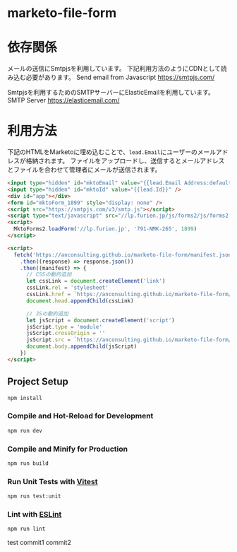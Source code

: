 # marketo-file-form

# 依存関係

メールの送信にSmtpjsを利用しています。
下記利用方法のようにCDNとして読み込む必要があります。
Send email from Javascript
https://smtpjs.com/

Smtpjsを利用するためのSMTPサーバーにElasticEmailを利用しています。
SMTP Server
https://elasticemail.com/

# 利用方法

下記のHTMLをMarketoに埋め込むことで、`lead.Email`にユーザーのメールアドレスが格納されます。
ファイルをアップロードし、送信するとメールアドレスとファイルを合わせて管理者にメールが送信されます。

```html
<input type="hidden" id="mktoEmail" value="{{lead.Email Address:default=none}}" />
<input type="hidden" id="mktoId" value="{{lead.Id}}" />
<div id="app"></div>
<form id="mktoForm_1899" style="display: none" />
<script src="https://smtpjs.com/v3/smtp.js"></script>
<script type="text/javascript" src="//lp.furien.jp/js/forms2/js/forms2.min.js"></script>
<script>
  MktoForms2.loadForm('//lp.furien.jp', '791-NMK-265', 1899)
</script>

<script>
  fetch('https://anconsulting.github.io/marketo-file-form/manifest.json')
    .then((response) => response.json())
    .then((manifest) => {
      // CSSの動的追加
      let cssLink = document.createElement('link')
      cssLink.rel = 'stylesheet'
      cssLink.href = `https://anconsulting.github.io/marketo-file-form/${manifest['index.css']['file']}`
      document.head.appendChild(cssLink)

      // JSの動的追加
      let jsScript = document.createElement('script')
      jsScript.type = 'module'
      jsScript.crossOrigin = ''
      jsScript.src = `https://anconsulting.github.io/marketo-file-form/${manifest['index.html']['file']}`
      document.body.appendChild(jsScript)
    })
</script>
```

## Project Setup

```sh
npm install
```

### Compile and Hot-Reload for Development

```sh
npm run dev
```

### Compile and Minify for Production

```sh
npm run build
```

### Run Unit Tests with [Vitest](https://vitest.dev/)

```sh
npm run test:unit
```

### Lint with [ESLint](https://eslint.org/)

```sh
npm run lint
```

test
commit1
commit2